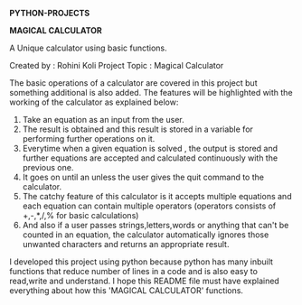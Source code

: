 **PYTHON-PROJECTS**

**MAGICAL CALCULATOR**

A Unique calculator using basic functions.

Created by : Rohini Koli 
Project Topic : Magical Calculator

The basic operations of a calculator are covered in this project but something additional is also added.
The features will be highlighted with the working of the calculator as explained below:

1. Take an equation as an input from the user.
2. The result is obtained and this result is stored in a variable for performing further operations on it.
3. Everytime when a given equation is solved , the output is stored and further equations are accepted and calculated continuously with the previous one.
4. It goes on until an unless the user gives the quit command to the calculator.
5. The catchy feature of this calculator is it accepts multiple equations and each equation can contain multiple operators (operators consists of +,-,*,/,% for basic calculations)  
6. And also if a user passes strings,letters,words or anything that can't be counted in an equation, the calculator automatically ignores those unwanted characters and returns an appropriate result.

I developed this project using python because python has many inbuilt functions that reduce number of lines in a code and is also easy to read,write and understand.
I hope this README file must have explained everything about how this 'MAGICAL CALCULATOR' functions.
